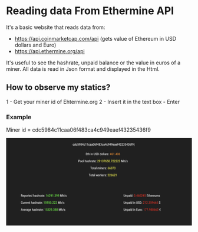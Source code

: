 # Reading data From Ethermine API

It's a basic website that reads data from:

- https://api.coinmarketcap.com/api    (gets value of Ethereum in USD dollars and Euro)
- https://api.ethermine.org/api         

It's useful to see the hashrate, unpaid balance or the value in euros of a miner. All data is read in Json format and displayed in the Html. 

## How to observe my statics?

1 - Get your miner id of Ehtermine.org
2 - Insert it in the text box - Enter

### Example

Miner id = cdc5984c11caa06f483ca4c949eaef43235436f9



<p align="center">
  <img src="test.png"/>
</p>

